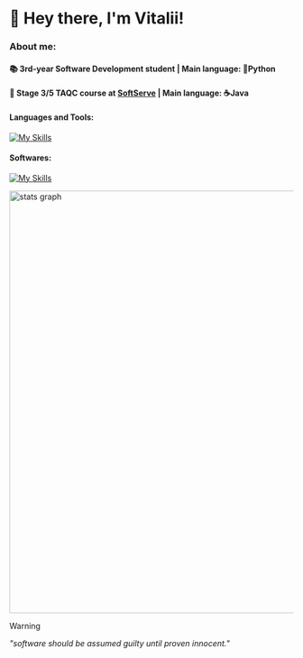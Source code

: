# 👋 Hey there, I'm Vitalii!  
### About me: 

#### 📚 3rd-year Software Development student | Main language: 🐍Python
#### 🧩 Stage 3/5 TAQC course at [SoftServe](https://career.softserveinc.com/en-us/landings/complete-test-automation-engineer-course) | Main language: ☕Java

#### Languages and Tools:
[![My Skills](https://skillicons.dev/icons?i=py,java,html,css,sqlite,git,github,azure)](https://skillicons.dev)
#### Softwares:
[![My Skills](https://skillicons.dev/icons?i=pycharm,idea,vscode,windows,ubuntu,figma)](https://skillicons.dev)

<div align="left">
  <img src="http://github-profile-summary-cards.vercel.app/api/cards/profile-details?username=x1tedbtw&theme=gruvbox" width=750  alt="stats graph"/>
</div>

> [!WARNING]
> *"software should be assumed guilty until proven innocent."*




